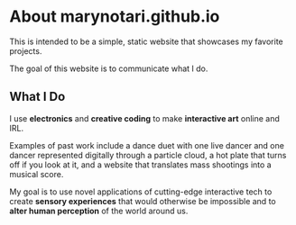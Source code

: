 # About marynotari.github.io


This is intended to be a simple, static website that showcases my favorite projects. 

The goal of this website is to communicate what I do.


## What I Do


I use **electronics** and **creative coding** to make **interactive art** online and IRL. 

Examples of past work include a dance duet with one live dancer and one dancer represented digitally through a particle cloud, a hot plate that turns off if you look at it, and a website that translates mass shootings into a musical score.

My goal is to use novel applications of cutting-edge interactive tech to create **sensory experiences** that would otherwise be impossible and to **alter human perception** of the world around us.
